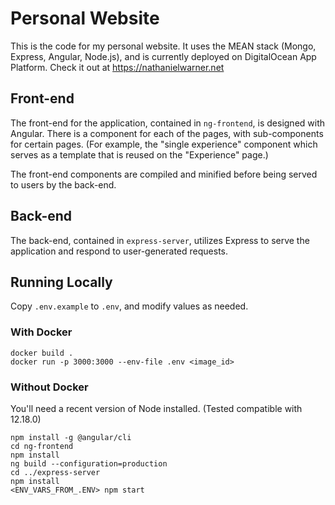# Personal Website

This is the code for my personal website. It uses the MEAN stack
(Mongo, Express, Angular, Node.js), and is currently deployed on DigitalOcean App Platform.
Check it out at https://nathanielwarner.net

## Front-end
The front-end for the application, contained in `ng-frontend`,
 is designed with Angular.
There is a component for each of the pages, with sub-components
for certain pages. (For example, the "single experience" component
which serves as a template that is reused on the "Experience" page.)

The front-end components are compiled and minified before being
served to users by the back-end.

## Back-end
The back-end, contained in `express-server`, utilizes Express
to serve the application and respond to user-generated requests.

## Running Locally
Copy `.env.example` to `.env`, and modify values as needed.
### With Docker
```
docker build .
docker run -p 3000:3000 --env-file .env <image_id>
```

### Without Docker
You'll need a recent version of Node installed. (Tested compatible with 12.18.0)
```
npm install -g @angular/cli
cd ng-frontend
npm install
ng build --configuration=production
cd ../express-server
npm install
<ENV_VARS_FROM_.ENV> npm start
```
